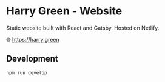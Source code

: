 # Harry Green - Website

Static website built with React and Gatsby. Hosted on Netlify.

🌐 https://harry.green

## Development

```
npm run develop
```
